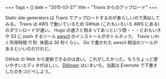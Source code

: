 +++
Tags = []
date = "2015-03-27"
title = "Travis からのアップロード"
+++

Static site generators は Travis でアップロードするのが楽らしいので真似してみる。
Travis は AWS で動いているため GitHub (これもいろいろ AWS にある)のダウンロードが速い。
Hugo の速さと相まってあっという間・・・とおもいきや
S3 に push するツール [awscli](http://aws.amazon.com/cli/) のインストールがボトルネック。
Travis いわく所用時間 11 秒. 体感は 30 秒くらい。
Go で書かれた awscli 相当のツールがあるといいのだけれど。

GitHub の Web から更新できるのは良い。これがしたかった。もうちょっと使いやすいエディタがほしい。
[Dillinger](http://dillinger.io/) はいまいち。当面は Evernote で下書きしたのをコピペしよう。
